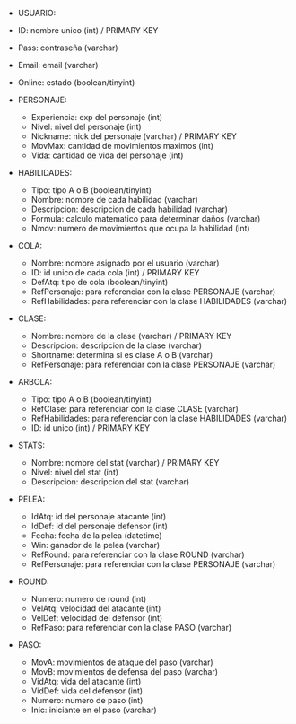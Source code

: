 - USUARIO:
 - ID: nombre unico (int) / PRIMARY KEY
 - Pass: contraseña (varchar)
 - Email: email (varchar)
 - Online: estado (boolean/tinyint)
 
- PERSONAJE:
  - Experiencia: exp del personaje (int)
  - Nivel: nivel del personaje (int)
  - Nickname: nick del personaje (varchar) / PRIMARY KEY
  - MovMax: cantidad de movimientos maximos (int)
  - Vida: cantidad de vida del personaje (int)
  
- HABILIDADES:
  - Tipo: tipo A o B (boolean/tinyint)
  - Nombre: nombre de cada habilidad (varchar)
  - Descripcion: descripcion de cada habilidad (varchar)
  - Formula: calculo matematico para determinar daños (varchar)
  - Nmov: numero de movimientos que ocupa la habilidad (int)
  
- COLA:
  - Nombre: nombre asignado por el usuario (varchar)
  - ID: id unico de cada cola (int) / PRIMARY KEY
  - DefAtq: tipo de cola (boolean/tinyint)
  - RefPersonaje: para referenciar con la clase PERSONAJE (varchar)
  - RefHabilidades: para referenciar con la clase HABILIDADES (varchar)
  
- CLASE:
  - Nombre: nombre de la clase (varchar) / PRIMARY KEY
  - Descripcion: descripcion de la clase (varchar)
  - Shortname: determina si es clase A o B (varchar)
  - RefPersonaje: para referenciar con la clase PERSONAJE (varchar)
  
- ARBOLA:
  - Tipo: tipo A o B (boolean/tinyint)
  - RefClase: para referenciar con la clase CLASE (varchar)
  - RefHabilidades: para referenciar con la clase HABILIDADES (varchar)
  - ID: id unico (int) / PRIMARY KEY
  
- STATS:
  - Nombre: nombre del stat (varchar) / PRIMARY KEY
  - Nivel: nivel del stat (int)
  - Descripcion: descripcion del stat (varchar)
  
- PELEA:
  - IdAtq: id del personaje atacante (int)
  - IdDef: id del personaje defensor (int)
  - Fecha: fecha de la pelea (datetime)
  - Win: ganador de la pelea (varchar)
  - RefRound: para referenciar con la clase ROUND (varchar)
  - RefPersonaje: para referenciar con la clase PERSONAJE (varchar)
  
- ROUND:
  - Numero: numero de round (int)
  - VelAtq: velocidad del atacante (int)
  - VelDef: velocidad del defensor (int)
  - RefPaso: para referenciar con la clase PASO (varchar)
  
- PASO:
  - MovA: movimientos de ataque del paso (varchar)
  - MovB: movimientos de defensa del paso (varchar)
  - VidAtq: vida del atacante (int)
  - VidDef: vida del defensor (int)
  - Numero: numero de paso (int)
  - Inic: iniciante en el paso (varchar)
  
